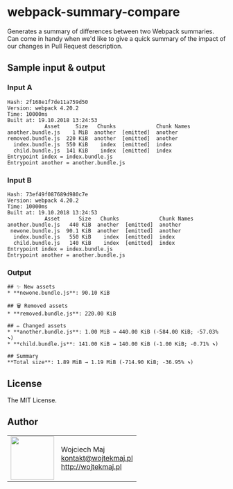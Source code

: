 # webpack-summary-compare

Generates a summary of differences between two Webpack summaries. Can come in handy when we'd like to give a quick summary of the impact of our changes in Pull Request description.

## Sample input & output

### Input A

```
Hash: 2f168e1f7de11a759d50
Version: webpack 4.20.2
Time: 10000ms
Built at: 19.10.2018 13:24:53
            Asset     Size   Chunks             Chunk Names
another.bundle.js    1 MiB  another  [emitted]  another
removed.bundle.js  220 KiB  another  [emitted]  another
  index.bundle.js  550 KiB    index  [emitted]  index
  child.bundle.js  141 KiB    index  [emitted]  index
Entrypoint index = index.bundle.js
Entrypoint another = another.bundle.js
```

### Input B

```
Hash: 73ef49f087689d980c7e
Version: webpack 4.20.2
Time: 10000ms
Built at: 19.10.2018 13:24:53
            Asset      Size   Chunks             Chunk Names
another.bundle.js   440 KiB  another  [emitted]  another
 newone.bundle.js  90.1 KiB  another  [emitted]  another
  index.bundle.js   550 KiB    index  [emitted]  index
  child.bundle.js   140 KiB    index  [emitted]  index
Entrypoint index = index.bundle.js
Entrypoint another = another.bundle.js
```

### Output

```
## ✨ New assets
* **newone.bundle.js**: 90.10 KiB

## 🗑️ Removed assets
* **removed.bundle.js**: 220.00 KiB

## ✏️ Changed assets
* **another.bundle.js**: 1.00 MiB → 440.00 KiB (-584.00 KiB; -57.03% ⬊)
* **child.bundle.js**: 141.00 KiB → 140.00 KiB (-1.00 KiB; -0.71% ⬊)

## Summary
**Total size**: 1.89 MiB → 1.19 MiB (-714.90 KiB; -36.95% ⬊)
```

## License

The MIT License.

## Author

<table>
  <tr>
    <td>
      <img src="https://github.com/wojtekmaj.png?s=100" width="100">
    </td>
    <td>
      Wojciech Maj<br />
      <a href="mailto:kontakt@wojtekmaj.pl">kontakt@wojtekmaj.pl</a><br />
      <a href="http://wojtekmaj.pl">http://wojtekmaj.pl</a>
    </td>
  </tr>
</table>
